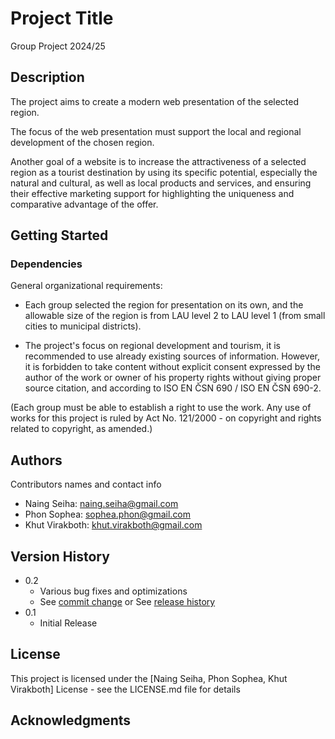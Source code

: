 # Project Title

Group Project 2024/25

## Description

The project aims to create a modern web presentation of the selected region.

The focus of the web presentation must support the local and regional development of the chosen region.

Another goal of a website is to increase the attractiveness of a selected region as a tourist destination by using its specific potential, especially the natural and cultural, as well as local products and services, and ensuring their effective marketing support for highlighting the uniqueness and comparative advantage of the offer.

## Getting Started

### Dependencies

General organizational requirements:

- Each group selected the region for presentation on its own, and the allowable size of the region is from LAU level 2 to LAU level 1 (from small cities to municipal districts).

- The project's focus on regional development and tourism, it is recommended to use already existing sources of information. However, it is forbidden to take content without explicit consent expressed by the author of the work or owner of his property rights without giving proper source citation, and according to ISO EN ČSN 690 / ISO EN ČSN 690-2.

(Each group must be able to establish a right to use the work. Any use of works for this project is ruled by Act No. 121/2000 - on copyright and rights related to copyright, as amended.)

## Authors

Contributors names and contact info

- Naing Seiha: naing.seiha@gmail.com
- Phon Sophea: sophea.phon@gmail.com
- Khut Virakboth: khut.virakboth@gmail.com

## Version History

- 0.2
  - Various bug fixes and optimizations
  - See [commit change]() or See [release history]()
- 0.1
  - Initial Release

## License

This project is licensed under the [Naing Seiha, Phon Sophea, Khut Virakboth] License - see the LICENSE.md file for details

## Acknowledgments
